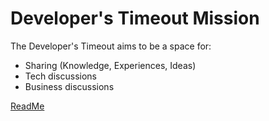 # Developer's Timeout Mission #

The Developer's Timeout aims to be a space for:

- Sharing (Knowledge, Experiences, Ideas)
- Tech discussions
- Business discussions


[ReadMe](/README.md)

